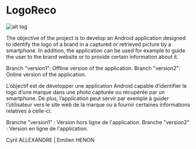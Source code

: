 # LogoReco

![alt tag](http://img1.imagilive.com/1017/logoreco.png)

The objective of the project is to develop an Android application designed to identify the logo of a brand in a captured or retrieved picture by a smartphone. In addition, the application can be used for example to guide the user to the brand website or to provide certain information about it.

Branch "version1": Offline version of the application.
Branch "version2": Online version of the application.

L’objectif est de développer une application Android capable d’identifier le logo d’une marque dans une photo capturée ou récupérée par un smartphone. De plus, l’application peut servir par exemple à guider l’utilisateur vers le site web de la marque ou à fournir certaines informations relatives à celle-ci.

Branche "version1" : Version hors ligne de l'application.
Branche "version2" : Version en ligne de l'application.

Cyril ALLEXANDRE | Emilien HENON